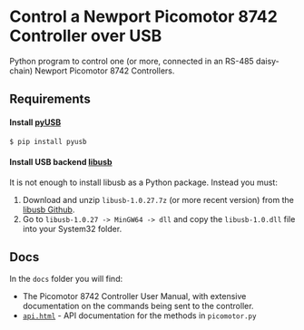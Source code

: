 # Control a Newport Picomotor 8742 Controller over USB

Python program to control one (or more, connected in an RS-485 daisy-chain) Newport Picomotor 8742 Controllers.

## Requirements

#### Install [pyUSB](https://github.com/pyusb/pyusb/blob/master/docs/tutorial.rst)
```bash
$ pip install pyusb
```

#### Install USB backend [libusb](https://libusb.info/)
It is not enough to install libusb as a Python package. Instead you must:
1. Download and unzip ```libusb-1.0.27.7z``` (or more recent version) from the [libusb Github](https://github.com/libusb/libusb/releases).
2. Go to ```libusb-1.0.27 -> MinGW64 -> dll``` and copy the ```libusb-1.0.dll``` file into your System32 folder.

## Docs
In the ```docs``` folder you will find:
- The Picomotor 8742 Controller User Manual, with extensive documentation on the commands being sent to the controller.
- [```api.html```](docs/api.html) - API documentation for the methods in ```picomotor.py```